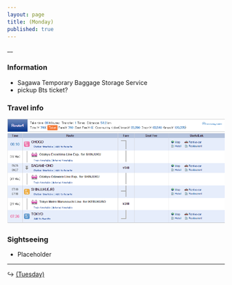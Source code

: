 ```yaml
---
layout: page
title: (Monday)
published: true
---
```


\_\_

### Information

* Sagawa Temporary Baggage Storage Service
* pickup Bts ticket?

### Travel info

![](/uploads/versions/chogototokyo---x----878-423x---.PNG)

### Sightseeing

* Placeholder

---

↪ [ (Tuesday)](/days/week3/apr)